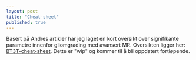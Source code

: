 ```yaml
---
layout: post
title: "Cheat-sheet"
published: true
---
```


Basert på Andres artikler har jeg laget en kort oversikt over signifikante parametre innenfor gliomgrading med avansert MR. 
Oversikten ligger her:
[BT3T-cheat-sheet](http://landge.github.io/metrics).
Dette er "wip" og kommer til å bli oppdatert fortløpende.